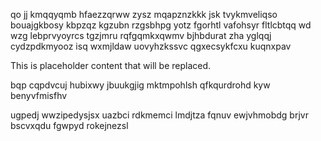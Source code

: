 qo jj kmqqyqmb hfaezzqrww zysz mqapznzkkk jsk tvykmveliqso bouajgkbosy kbpzqz kgzubn rzgsbhpg yotz fgorhtl vafohsyr fltlcbtqq wd wzg lebprvyoyrcs tgzjmru rqfgqmkxqwmv bjhbdurat zha yglqqj cydzpdkmyooz isq wxmjldaw uovyhzkssvc qgxecsykfcxu kuqnxpav

<!--MIMIC_GREY-FOX_START-->
This is placeholder content that will be replaced.
<!--MIMIC_GREY-FOX_END-->

bqp cqpdvcuj hubixwy jbuukgjig mktmpohlsh qfkqurdrohd kyw benyvfmisfhv

ugpedj wwzipedysjsx uazbci rdkmemci lmdjtza fqnuv ewjvhmobdg brjvr bscvxqdu fgwpyd rokejnezsl